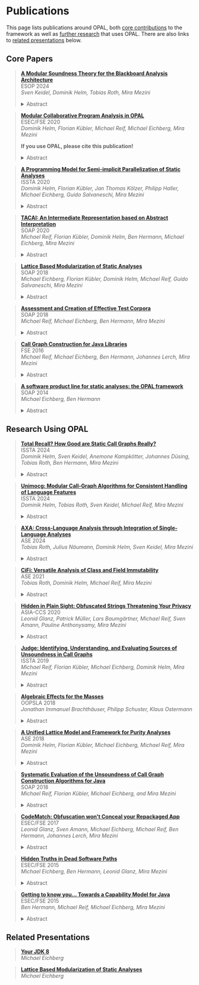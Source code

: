 # Publications

This page lists publications around OPAL, both [core contributions](#core-papers) to the framework as well as [further research](#research-using-opal) that uses OPAL.
There are also links to [related presentations](#related-presentations) below.

## Core Papers

> [**A Modular Soundness Theory for the Blackboard Analysis Architecture**](https://link.springer.com/chapter/10.1007/978-3-031-57267-8_14)  
> ESOP 2024  
> *Sven Keidel, Dominik Helm, Tobias Roth, Mira Mezini*  
> <details><summary>Abstract</summary>
> Sound static analyses are an important ingredient for compiler optimizations and program verification tools.
> However, mathematically proving that a static analysis is sound is a difficult task due to two problems.
> First, soundness proofs relate two complicated program semantics (the static and the dynamic semantics) which are hard to reason about.
> Second, the more the static and dynamic semantics differ, the more work a soundness proof needs to do to bridge the impedance mismatch.
> These problems increase the effort and complexity of soundness proofs.
> Existing soundness theories address these problems by deriving both the dynamic and static semantics from the same artifact, often called generic interpreter.
> A generic interpreter provides a common structure along which a soundness proof can be composed, which avoids having to reason about the analysis as a whole.
> However, a generic interpreter restricts which analyses can be derived, as all derived analyses must roughly follow the program execution order.
>
> To lift this restriction, we develop a soundness theory for the blackboard analysis architecture, which is capable of describing backward, demand-driven, and summary-based analyses.
> The architecture describes static analyses with small independent modules, which communicate via a central store.
> Soundness of a compound analysis follows from soundness of all of its modules.
> Furthermore, modules can be proven sound independently, even though modules depend on each other.
> We evaluate our theory by proving soundness of four analyses: a pointer and call-graph analysis, a reflection analysis, an immutability analysis, and a demand-driven reaching definitions analysis.</details>

> [**Modular Collaborative Program Analysis in OPAL**](https://2020.esec-fse.org/details/fse-2020-papers/191)  
> ESEC/FSE 2020  
> *Dominik Helm, Florian Kübler, Michael Reif, Michael Eichberg, Mira Mezini*
>
> **If you use OPAL, please cite this publication!**
>
> <details><summary>Abstract</summary>
> Current approaches combining multiple static analyses deriving different, independent properties focus either on modularity or performance.
> Whereas declarative approaches facilitate modularity and automated, analysis-independent optimizations, imperative approaches foster manual, analysis-specific optimizations.
>
> In this paper, we present a novel approach to static analyses that leverages the modularity of blackboard systems and combines declarative and imperative techniques.
> Our approach allows exchangeability, and pluggable extension of analyses in order to improve sound(i)ness, precision, and scalability and explicitly enables the combination of otherwise incompatible analyses.
> With our approach integrated in the OPAL framework, we were able to implement various dissimilar analyses, including a points-to analysis that outperforms an equivalent analysis from Doop, the state-of-the-art points-to analysis framework.</details>

> [**A Programming Model for Semi-implicit Parallelization of Static Analyses**](https://conf.researchr.org/details/issta-2020/issta-2020-papers/18/A-Programming-Model-for-Semi-implicit-Parallelization-of-Static-Analyses)  
> ISSTA 2020  
> *Dominik Helm, Florian Kübler, Jan Thomas Kölzer, Philipp Haller, Michael Eichberg, Guido Salvaneschi, Mira Mezini*  
> <details><summary>Abstract</summary>
> Parallelization of static analyses is necessary to scale to real-world programs, but it is a complex and difficult task and, therefore, often only done manually for selected high-profile analyses.
> In this paper, we propose a programming model for semi-implicit parallelization of static analyses which is inspired by reactive programming.
> Reusing the domain-expert knowledge on how to parallelize analyses encoded in the programming framework, developers do not need to think about parallelization and concurrency issues on their own.
> The programming model supports stateful computations, only requires monotonic computations over lattices, and is independent of specific analyses.
> Our evaluation shows the applicability of the programming model to different analyses and the importance of user-selected scheduling strategies.
> We implemented an IFDS solver that was able to outperform a state-of-the-art, specialized parallel IFDS solver both in absolute performance and scalability.</details>

> [**TACAI: An Intermediate Representation based on Abstract Interpretation**](https://pldi20.sigplan.org/details/SOAP-2020-papers/1)  
> SOAP 2020  
> *Michael Reif, Florian Kübler, Dominik Helm, Ben Hermann, Michael Eichberg, Mira Mezini*  
> <details><summary>Abstract</summary>
> To facilitate the easier development of static analyses, most Java static analysis frameworks provide an intermediate representation of Java bytecode.
> While such representations are often based on three-address code, the transformation itself is a great, yet too little used opportunity to apply optimizations to the transformed code, such as constant propagation.
>
> In this paper, we propose TACAl, a refinable intermediate representation that is based on abstract interpretation results of a method’s bytecode.
> Exchanging the underlying abstract interpretation domains enables the creation of various intermediate representations of different precision levels.
> Our evaluation shows that TACAI can be efficiently computed and provides slightly more precise receiver-type information than Soot’s Shimple representation.
> Furthermore, we show how exchanging the underlying abstract domains directly impacts the generated representation.</details>

> [**Lattice Based Modularization of Static Analyses**](https://conf.researchr.org/details/ecoop-issta-2018/SOAP-2018-papers/6/Lattice-Based-Modularization-of-Static-Analyses)  
> SOAP 2018  
> *Michael Eichberg, Florian Kübler, Dominik Helm, Michael Reif, Guido Salvaneschi, Mira Mezini*  
> <details><summary>Abstract</summary>
> Today, static analyses for, e.g., class immutability or method purity are developed as standalone analyses.
> Complementary information that could improve the analyses is either ignored by making a sound over-approximation or it is also computed by the analyses but at a rudimentary level.
> For example, an immutability analysis requires field mutability information, alias/escape information, and information about the concurrent behavior of methods to correctly classify classes such as java.lang.String or java.util.BigDecimal.
> As a result, without properly supporting the integration of independently developed, mutually benefiting analysis, many analyses will not correctly classify relevant entities.
>
> In this paper, we propose to use explicitly reified lattices that encode the information about a source code element’s properties (e.g., a method’s purity or a class’ immutability) as the sole interface between mutually dependent analyses enabling composition of multiple analyses.
> Our case study shows that using such an approach enables highly scalable, lightweight implementations of modularized static analyses.</details>

> [**Assessment and Creation of Effective Test Corpora**](/articles/Hermes@SOAP18.pdf)  
> SOAP 2018  
> *Michael Reif, Michael Eichberg, Ben Hermann, Mira Mezini*  
> <details><summary>Abstract</summary>
> An integral part of developing a new analysis is to validate the correctness of its implementation and to demonstrate its usefulness when applied to real-world code.
> As a foundation for addressing both challenges developers typically use custom or well-established collections of Java projects.
> The hope is that the collected projects are representative for the analysis’ target domain and therefore ensure a sound evaluation.
> But, without proper means to understand how and to which degree the features relevant to an analysis are found in the projects, the evaluation necessarily remains inconclusive.
> Additionally,it is likely that the collection contains many projects which are – w.r.t. the developed analysis – basically identical and therefore do not help the overall evaluation/testing of the analysis, but still cost evaluation time.
>
> To overcome these limitations we propose Hermes, a framework that enables the systematic assessment of given corpora and the creation of new corpora of Java projects.
> To show the usefulness ofHermes, we used it to comprehend the nature of the projects belonging to the Qualitas Corpus(QC) and then used it to compute a minimal subset of all QC projects useful for generic data- and control-flow analyses.
> This subset enables effective and efficient integration test suites.</details>

> [**Call Graph Construction for Java Libraries**](https://doi.acm.org/10.1145/2950290.2950312)  
> FSE 2016  
> *Michael Reif, Michael Eichberg, Ben Hermann, Johannes Lerch, Mira Mezini*  
> <details><summary>Abstract</summary>
> Today, every application uses software libraries.
> Yet, while a lot of research exists w.r.t. analyzing applications, research that targets the analysis of libraries independent of any application is scarce.
> This is unfortunate, because, for developers of libraries, such as the Java Development Kit (JDK), it is crucial to ensure that the library behaves as intended regardless of how it is used.
> To fill this gap, we discuss the construction of call graphs for libraries that abstract over all potential library usages.
> Call graphs are particularly relevant as they are a precursor of many advanced analyses, such as inter-procedural data-flow analyses.
>
> We show that the current practice of using call graph algorithms designed for applications to analyze libraries leads to call graphs that, at the same time, lack relevant call edges and contain unnecessary edges.
> This motivates the need for call graph construction algorithms dedicated to libraries.
> Unlike algorithms for applications, call graph construction algorithms for libraries must take into consideration the goals of subsequent analyses.
> Specifically, we show that it is essential to distinguish between the scenario of an analysis for potential exploitable vulnerabilities from the scenario of an analysis for general software quality attributes, e.g., dead methods or unused fields.
> This distinction affects the decision about what constitutes the library-private implementation, which therefore, needs special treatment.
> Thus, building one call graph that satisfies all needs is not sensical.
> Overall, we observed that the proposed call graph algorithms reduce the number of call edges up to 30% when compared to existing approaches.</details>

> [**A software product line for static analyses: the OPAL framework**](https://doi.acm.org/10.1145/2614628.2614630)  
> SOAP 2014  
> *Michael Eichberg, Ben Hermann*  
> <details><summary>Abstract</summary>
> Implementations of static analyses are usually tailored toward a single goal to be efficient, hampering reusability and adaptability of the components of an analysis.
> To solve these issues, we propose to implement static analyses as highly-configurable software product lines (SPLs).
> Furthermore, we also discuss an implementation of an SPL for static analyses—called OPAL—that uses advanced language features offered by the Scala programming language to get an easily adaptable and (type-)safe software product line.
>
> OPAL is a general purpose library for static analysis of Java Bytecode that is already successfully used.
> We present OPAL and show how a design based on software produce line engineering benefits the implementation of static analyses with the framework.</details>

## Research Using OPAL

> [**Total Recall? How Good are Static Call Graphs Really?**](/articles/TotalRecall@ISSTA24.pdf)  
> ISSTA 2024  
> *Dominik Helm, Sven Keidel, Anemone Kampkötter, Johannes Düsing, Tobias Roth, Ben Hermann, Mira Mezini*  
> <details><summary>Abstract</summary>
> Static call graphs are a fundamental building block of program analysis.
> However, differences in call-graph construction and the use of specific language features can yield unsoundness and imprecision.
> Call-graph analyses are evaluated using measures of precision and recall, but this is hard when a ground truth for real-world programs is generally unobtainable.
>
> In this work, we propose to use carefully constructed dynamic baselines based on fixed entry points and input corpora.
> The creation of this dynamic baseline is posed as an approximation of the ground truth—an optimization problem.
> We use manual extension and coverage-guided fuzzing for creating suitable input corpora.
>
> With these dynamic baselines, we study call-graph quality of multiple algorithms and implementations using four real-world Java programs.
> We find that our methodology provides valuable insights into call-graph quality and how to measure it.
> With this work, we provide a novel methodology to advance the field of static program analysis as we assess the computation of one of its core data structures—the call graph.</details>

> [**Unimocg: Modular Call-Graph Algorithms for Consistent Handling of Language Features**](/articles/Unimocg@ISSTA24.pdf)  
> ISSTA 2024  
> *Dominik Helm, Tobias Roth, Sven Keidel, Michael Reif, Mira Mezini*  
> <details><summary>Abstract</summary>
> Traditional call-graph construction algorithms conflate the computation of possible runtime types with the actual resolution of (virtual) calls.
> This tangled design impedes supporting complex language features and APIs and making systematic trade-offs between precision, soundness, and scalability.
> It also impedes implementation of precise downstream analyses that rely on type information.
>
> To address the problem, we propose Unimocg, a modular architecture for call-graph construction that decouples the computation of type information from resolving calls.
> Due to its modular design, Unimocg can combine a wide range of different call-graph algorithms with algorithm-agnostic modules to support individual language features.
> Moreover, these modules operate at the same precision as the chosen call-graph algorithm with no further effort.
> Additionally, Unimocg allows other analyses to easily reuse type information from the call-graph construction at full precision.
>
> We demonstrate how Unimocg enables a framework of call-graph algorithms with different precision, soundness, and scalability trade-offs from reusable modules.
> Unimocg currently supports ten call-graph algorithms from vastly different families, such as CHA, RTA, XTA, and *k*-*l*-CFA.
> These algorithms show consistent soundness without sacrificing precision or performance.
> We also show how an immutability analysis is improved using Unimocg.</details>

> [**AXA: Cross-Language Analysis through Integration of Single-Language Analyses**]()  
> ASE 2024  
> *Tobias Roth, Julius Näumann, Dominik Helm, Sven Keidel, Mira Mezini*  
> <details><summary>Abstract</summary>
> Modern software is often implemented in multiple interacting programming languages.
> When performing static analysis of such software, it is desirable to reuse existing single-language analyses to allow access to the results of decades of implementation effort.
>
> However, there are major challenges for this approach.
> In this paper, we analyse them and present AXA, an architecture that addresses them and enables cross-language analysis by integrating single-language analyses.
>
> To evaluate AXA, we implemented a cross-language points-to analysis for Java applications that interact with native code via Java Native Interface (JNI) and with JavaScript code via Java’s ScriptEngine.
> The evaluation shows that AXA enables significant reuse of existing static analyses. 
> It also shows that AXA supports complex interactions and significantly increased recall of reused analyses without compromising precision.</details>

> [**CiFi: Versatile Analysis of Class and Field Immutability**](/articles/CiFi@ASE21.pdf)  
> ASE 2021  
> *Tobias Roth, Dominik Helm, Michael Reif, Mira Mezini*  
> <details><summary>Abstract</summary>
> Reasoning about immutability is important for pre-venting bugs, e.g., in multi-threaded software.
> So far, static analysis to infer immutability properties has mostly focused on individual objects and references.
> Reasoning about fields and entire classes, while significantly simpler, has gained less attention.
> Even a consistently used terminology is missing, which makes it difficult to implement analyses that rely on immutability information.
> We propose a model for class and field immutability that unifies terminology for immutability flavors considered by previous work and covers new levels of immutability to handle lazy initialization and immutability dependent on generic type parameters.
> Using the OPAL static analysis framework, we implement CiFi, a set of modular, collaborating analyses for different flavors of immutability, inferring the properties defined in our model.
> Additionally, we propose a benchmark of representative test cases for class and field immutability.
> We use the benchmark to showcase CiFi’s precision and recall in comparison to state of the art and use CiFi to study the prevalence of immutability in real-world libraries, showcasing the practical quality and relevance of our model.</details>

> [**Hidden in Plain Sight: Obfuscated Strings Threatening Your Privacy**](https://dl.acm.org/doi/10.1145/3320269.3384745)  
> ASIA-CCS 2020  
> *Leonid Glanz, Patrick Müller, Lars Baumgärtner, Michael Reif, Sven Amann, Pauline Anthonysamy, Mira Mezini*  
> <details><summary>Abstract</summary>
> String obfuscation is an established technique used by proprietary, closed-source applications to protect intellectual property.
> Furthermore, it is also frequently used to hide spyware or malware in applications.
> In both cases, the techniques range from bit-manipulation over XOR operations to AES encryption.
> However, string obfuscation techniques/tools suffer from one shared weakness:
> They generally have to embed the necessary logic to deobfuscate strings into the app code.
> In this paper, we show that most of the string obfuscation techniques found in malicious and benign applications for Android can easily be broken in an automated fashion.
> We developed StringHound, an open-source tool that uses novel techniques that identify obfuscated strings and reconstruct the originals using slicing.
> We evaluated StringHound on both benign and malicious Android apps
> In summary, we deobfuscate almost 30 times more obfuscated strings than other string deobfuscation tools.
> Additionally, we analyzed 100,000 Google Play Store apps and found multiple obfuscated strings that hide vulnerable cryptographic usages,
> insecure internet accesses, API keys, hard-coded passwords, and exploitation of privileges without the awareness of the developer.
> Furthermore, our analysis reveals that not only malware uses string obfuscation but also benign apps make extensive use of string obfuscation.</details>

> [**Judge: Identifying, Understanding, and Evaluating Sources of Unsoundness in Call Graphs**](https://conf.researchr.org/details/issta-2019/issta-2019-Technical-Papers/24/Judge-Identifying-Understanding-and-Evaluating-Sources-of-Unsoundness-in-Call-Grap)  
> ISSTA 2019  
> *Michael Reif, Florian Kübler, Michael Eichberg, Dominik Helm, Mira Mezini*  
> <details><summary>Abstract</summary>
> Call graphs are widely used; in particular for advanced control- and data-flow analyses.
> Even though many call graph algorithms with different precision and scalability properties have been proposed, a comprehensive understanding of sources of unsoundness, their relevance, and the capabilities of existing call graph algorithms in this respect is missing.
>
> To address this problem, we propose Judge, a toolchain that helps with understanding sources of unsoundness and improving the soundness of call graphs.
> In several experiments, we use Judge and an extensive test suite related to sources of unsoundness to (a) compute capability profiles for call graph implementations of Soot, WALA, DOOP, and OPAL, (b) to determine the prevalence language features and APIs that affect soundness in modern Java Bytecode, (c) to compare the call graphs of Soot, WALA, DOOP, and OPAL, highlighting important differences in their implementations, and (d) to evaluate the necessary effort to achieve project-specific reasonable sound call graphs.
>
> We show that soundness-relevant features/APIs are frequently used and that support for them differs vastly, up to the point where comparing call graphs computed by the same base algorithms (e.g., RTA) but different frameworks is bogus.
> We also show that Judge can support users in establishing the soundness of call graphs with reasonable effort.</details>

> [**Algebraic Effects for the Masses**](https://2018.splashcon.org/event/splash-2018-oopsla-algebraic-effects-for-the-masses)  
> OOPSLA 2018  
> *Jonathan Immanuel Brachthäuser, Philipp Schuster, Klaus Ostermann*  
> <details><summary>Abstract</summary>
> Algebraic effects are a program structuring paradigm with rising popularity in the functional programming language community.
> Algebraic effects are less wide-spread in the context of imperative, object oriented languages.
> We present a library to program with algebraic effects in Java.
> Our library consists of three core components:
> A type selective CPS transformation via JVM bytecode transformation, an implementation of delimited continuations on top of the bytecode transformation and finally a library for algebraic effects in terms of delimited continuations.</details>

> [**A Unified Lattice Model and Framework for Purity Analyses**](https://ieeexplore.ieee.org/abstract/document/9000061)  
> ASE 2018  
> *Dominik Helm, Florian Kübler, Michael Eichberg, Michael Reif, Mira Mezini*  
> <details><summary>Abstract</summary>
> Analyzing methods in object-oriented programs whether they are side-effect free and also deterministic, i.e., mathematically pure, has been the target of extensive research.
> Identifying such methods helps to find code smells and security related issues, and also helps analyses detecting concurrency bugs.
> Pure methods are also used by formal verification approaches as the foundations for specifications and proving the pureness is necessary to ensure correct specifications.
> However, so far no common terminology exists which describes the purity of methods.
> Furthermore, some terms (e.g., pure or side-effect free) are also used inconsistently.
> Further, all current approaches only report selected purity information making them only suitable for a smaller subset of the potential use cases.
> In this paper, we present a fine-grained unified lattice model which puts the purity levels found in the literature into relation and which adds a new level that generalizes existing definitions.
> We have also implemented a scalable, modularized purity analysis which produces significantly more precise results for real-world programs than the best-performing related work.
> The analysis shows that all defined levels are found in real-world projects.</details>

> [**Systematic Evaluation of the Unsoundness of Call Graph Construction Algorithms for Java**](http://michael-reif.name/publications/JCG.pdf)  
> SOAP 2018  
> *Michael Reif, Florian Kübler, Michael Eichberg, and Mira Mezini*  
> <details><summary>Abstract</summary>
> Call graphs are at the core of many static analyses ranging from the detection of unused methods to advanced control-and data-flow analyses.
> Therefore, a comprehensive under-standing of the precision and recall of the respective graphs is crucial to enable an assessment which call-graph construction algorithms are suited in which analysis scenario.
> For example, malware is often obfuscated and tries to hide its intent by using Reflection.
> Call graphs that do not represent reflective method calls are, therefore, of limited use when analyzing such apps.
>
> In general, the precision is well understood, but the recall is not, i.e., in which cases a call graph will not contain any call edges.
> In this paper, we discuss the design of a comprehensive test suite that enables us to compute a fingerprint of the unsoundnes sof the respective call-graph construction algorithms.
> This suite also enables us to make a comparative evaluation of static analysis frameworks.
> Comparing Soot and WALA shows that WALA currently has better support for new Java 8 features and also for Java Reflection.
> However, in some cases both fail to include expected edges.</details>

> [**CodeMatch: Obfuscation won't Conceal your Repackaged App**](http://www.st.informatik.tu-darmstadt.de/artifacts/codematch/)  
> ESEC/FSE 2017  
> *Leonid Glanz, Sven Amann, Michael Eichberg, Michael Reif, Ben Hermann, Johannes Lerch, Mira Mezini*  
> <details><summary>Abstract</summary>
> An established way to steal the income of app developers, or to trick users into installing malware, is the creation of repackaged apps.
> These are clones of – typically – successful apps.
> To conceal their nature, they are often obfuscated by their creators.
> But, given that it is a common best practice to obfuscate apps, a trivial identification of repackaged apps is not possible.
> The problem is further intensified by the prevalent usage of libraries.
> In many apps, the size of the overall code base is basically determined by the used libraries.
> Therefore, two apps, where the obfuscated code bases are very similar, do not have to be repackages of each other.
>
> To reliably detect repackaged apps, we propose a two step approach which first focuses on the identification and removal of the library code in obfuscated apps.
> This approach – LibDetect – relies on code representations which abstract over several parts of the underlying bytecode to be resilient against certain obfuscation techniques.
> Using this approach, we are able to identify on average 70% more used libraries per app than previous approaches.
> After the removal of an app’s library code, we then fuzzy hash the most abstract representation of the remaining app code to ensure that we can identify repackaged apps even if very advanced obfuscation techniques are used.
> This makes it possible to identify repackaged apps.
> Using our approach, we found that ≈15% of all apps in Android app stores are repackages.</details>

> [**Hidden Truths in Dead Software Paths**](https://doi.acm.org/10.1145/2786805.2786865)  
> ESEC/FSE 2015  
> *Michael Eichberg, Ben Hermann, Leonid Glanz, Mira Mezini*  
> <details><summary>Abstract</summary>
> Approaches and techniques for statically finding a multitude of issues in source code have been developed in the past.
> A core property of these approaches is that they are usually targeted towards finding only a very specific kind of issue and that the effort to develop such an analysis is significant.
> This strictly limits the number of kinds of issues that can be detected.
> In this paper, we discuss a generic approach based on the detection of infeasible paths in code that can discover a wide range of code smells ranging from useless code that hinders comprehension to real bugs.
> Code issues are identified by calculating the difference between the control-flow graph that contains all technically possible edges and the corresponding graph recorded while performing a more precise analysis using abstract interpretation.
> We have evaluated the approach using the Java Development Kit as well as the Qualitas Corpus (a curated collection of over 100 Java Applications) and were able to find thousands of issues across a wide range of categories.</details>

> [**Getting to know you... Towards a Capability Model for Java**](https://doi.acm.org/10.1145/2786805.2786829)  
> ESEC/FSE 2015  
> *Ben Hermann, Michael Reif, Michael Eichberg, Mira Mezini*  
> <details><summary>Abstract</summary>
> Developing software from reusable libraries lets developers face a security dilemma:
> Either be efficient and reuse libraries as they are or inspect them, know about their resource usage, but possibly miss deadlines as reviews are a time consuming process.
> In this paper, we propose a novel capability inference mechanism for libraries written in Java.
> It uses a coarse-grained capability model for system resources that can be presented to developers.
> We found that the capability inference agrees by 86.81% on expectations towards capabilities that can be derived from project documentation.
> Moreover, our approach can find capabilities that cannot be discovered using project documentation.
> It is thus a helpful tool for developers mitigating the aforementioned dilemma.</details>

## Related Presentations

> [**Your JDK 8**](/articles/Your_JDK-Entwicklertag2015.pdf)  
> *Michael Eichberg*

> [**Lattice Based Modularization of Static Analyses**](/articles/FPCF-Slides@SOAP18.pdf)  
> *Michael Eichberg*